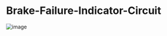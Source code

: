# Brake-Failure-Indicator-Circuit
![image](https://user-images.githubusercontent.com/42117506/122859013-ecd5dc80-d338-11eb-9fb7-dbb1dc2e4400.png)
